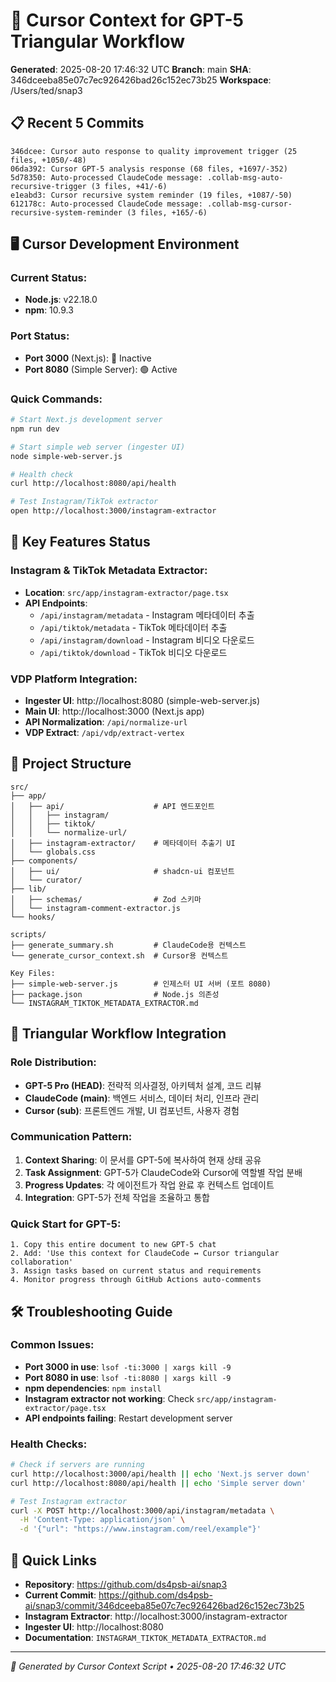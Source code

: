 # 🎯 Cursor Context for GPT-5 Triangular Workflow

**Generated**: 2025-08-20 17:46:32 UTC
**Branch**: main
**SHA**: 346dceeba85e07c7ec926426bad26c152ec73b25
**Workspace**: /Users/ted/snap3

## 📋 Recent 5 Commits
```
346dcee: Cursor auto response to quality improvement trigger (25 files, +1050/-48)
06da392: Cursor GPT-5 analysis response (68 files, +1697/-352)
5d78350: Auto-processed ClaudeCode message: .collab-msg-auto-recursive-trigger (3 files, +41/-6)
e1eabd3: Cursor recursive system reminder (19 files, +1087/-50)
612178c: Auto-processed ClaudeCode message: .collab-msg-cursor-recursive-system-reminder (3 files, +165/-6)
```

## 🖥️ Cursor Development Environment

### Current Status:
- **Node.js**: v22.18.0
- **npm**: 10.9.3

### Port Status:
- **Port 3000** (Next.js): 🔴 Inactive
- **Port 8080** (Simple Server): 🟢 Active

### Quick Commands:
```bash
# Start Next.js development server
npm run dev

# Start simple web server (ingester UI)
node simple-web-server.js

# Health check
curl http://localhost:8080/api/health

# Test Instagram/TikTok extractor
open http://localhost:3000/instagram-extractor
```

## 🚀 Key Features Status

### Instagram & TikTok Metadata Extractor:
- **Location**: `src/app/instagram-extractor/page.tsx`
- **API Endpoints**:
  - `/api/instagram/metadata` - Instagram 메타데이터 추출
  - `/api/tiktok/metadata` - TikTok 메타데이터 추출
  - `/api/instagram/download` - Instagram 비디오 다운로드
  - `/api/tiktok/download` - TikTok 비디오 다운로드

### VDP Platform Integration:
- **Ingester UI**: http://localhost:8080 (simple-web-server.js)
- **Main UI**: http://localhost:3000 (Next.js app)
- **API Normalization**: `/api/normalize-url`
- **VDP Extract**: `/api/vdp/extract-vertex`

## 📁 Project Structure
```
src/
├── app/
│   ├── api/                    # API 엔드포인트
│   │   ├── instagram/
│   │   ├── tiktok/
│   │   └── normalize-url/
│   ├── instagram-extractor/    # 메타데이터 추출기 UI
│   └── globals.css
├── components/
│   ├── ui/                     # shadcn-ui 컴포넌트
│   └── curator/
├── lib/
│   ├── schemas/                # Zod 스키마
│   └── instagram-comment-extractor.js
└── hooks/

scripts/
├── generate_summary.sh         # ClaudeCode용 컨텍스트
└── generate_cursor_context.sh  # Cursor용 컨텍스트

Key Files:
├── simple-web-server.js        # 인제스터 UI 서버 (포트 8080)
├── package.json                # Node.js 의존성
└── INSTAGRAM_TIKTOK_METADATA_EXTRACTOR.md
```

## 🔄 Triangular Workflow Integration

### Role Distribution:
- **GPT-5 Pro (HEAD)**: 전략적 의사결정, 아키텍처 설계, 코드 리뷰
- **ClaudeCode (main)**: 백엔드 서비스, 데이터 처리, 인프라 관리
- **Cursor (sub)**: 프론트엔드 개발, UI 컴포넌트, 사용자 경험

### Communication Pattern:
1. **Context Sharing**: 이 문서를 GPT-5에 복사하여 현재 상태 공유
2. **Task Assignment**: GPT-5가 ClaudeCode와 Cursor에 역할별 작업 분배
3. **Progress Updates**: 각 에이전트가 작업 완료 후 컨텍스트 업데이트
4. **Integration**: GPT-5가 전체 작업을 조율하고 통합

### Quick Start for GPT-5:
```
1. Copy this entire document to new GPT-5 chat
2. Add: 'Use this context for ClaudeCode ↔ Cursor triangular collaboration'
3. Assign tasks based on current status and requirements
4. Monitor progress through GitHub Actions auto-comments
```

## 🛠️ Troubleshooting Guide

### Common Issues:
- **Port 3000 in use**: `lsof -ti:3000 | xargs kill -9`
- **Port 8080 in use**: `lsof -ti:8080 | xargs kill -9`
- **npm dependencies**: `npm install`
- **Instagram extractor not working**: Check `src/app/instagram-extractor/page.tsx`
- **API endpoints failing**: Restart development server

### Health Checks:
```bash
# Check if servers are running
curl http://localhost:3000/api/health || echo 'Next.js server down'
curl http://localhost:8080/api/health || echo 'Simple server down'

# Test Instagram extractor
curl -X POST http://localhost:3000/api/instagram/metadata \
  -H 'Content-Type: application/json' \
  -d '{"url": "https://www.instagram.com/reel/example"}'
```

## 🔗 Quick Links
- **Repository**: https://github.com/ds4psb-ai/snap3
- **Current Commit**: https://github.com/ds4psb-ai/snap3/commit/346dceeba85e07c7ec926426bad26c152ec73b25
- **Instagram Extractor**: http://localhost:3000/instagram-extractor
- **Ingester UI**: http://localhost:8080
- **Documentation**: `INSTAGRAM_TIKTOK_METADATA_EXTRACTOR.md`

---
*🤖 Generated by Cursor Context Script • 2025-08-20 17:46:32 UTC*
